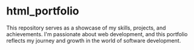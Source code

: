 # html_portfolio
This repository serves as a showcase of my skills, projects, and achievements. I'm passionate about web development, and this portfolio reflects my journey and growth in the world of software development.
